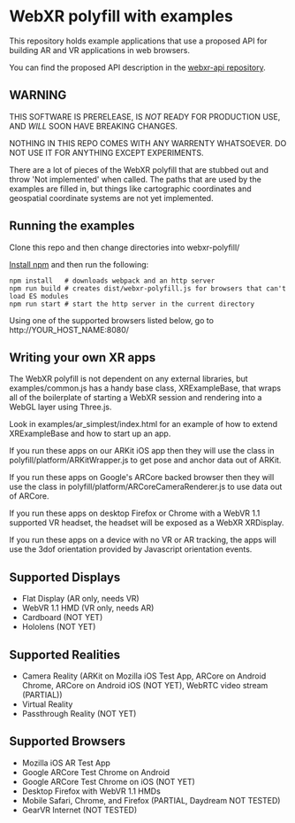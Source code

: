 # WebXR polyfill with examples

This repository holds example applications that use a proposed API for building AR and VR applications in web browsers.

You can find the proposed API description in the [webxr-api repository](https://github.com/mozilla/webxr-api).

## WARNING

THIS SOFTWARE IS PRERELEASE, IS *NOT* READY FOR PRODUCTION USE, AND *WILL* SOON HAVE BREAKING CHANGES.

NOTHING IN THIS REPO COMES WITH ANY WARRENTY WHATSOEVER. DO NOT USE IT FOR ANYTHING EXCEPT EXPERIMENTS.

There are a lot of pieces of the WebXR polyfill that are stubbed out and throw 'Not implemented' when called. The paths that are used by the examples are filled in, but things like cartographic coordinates and geospatial coordinate systems are not yet implemented.

## Running the examples

Clone this repo and then change directories into webxr-polyfill/

<a href="https://docs.npmjs.com/getting-started/installing-node">Install npm</a> and then run the following:

	npm install   # downloads webpack and an http server
	npm run build # creates dist/webxr-polyfill.js for browsers that can't load ES modules
	npm run start # start the http server in the current directory

Using one of the supported browsers listed below, go to http://YOUR_HOST_NAME:8080/

## Writing your own XR apps

The WebXR polyfill is not dependent on any external libraries, but examples/common.js has a handy base class, XRExampleBase, that wraps all of the boilerplate of starting a WebXR session and rendering into a WebGL layer using Three.js.

Look in examples/ar_simplest/index.html for an example of how to extend XRExampleBase and how to start up an app.

If you run these apps on our ARKit iOS app then they will use the class in polyfill/platform/ARKitWrapper.js to get pose and anchor data out of ARKit.

If you run these apps on Google's ARCore backed browser then they will use the class in polyfill/platform/ARCoreCameraRenderer.js to use data out of ARCore.

If you run these apps on desktop Firefox or Chrome with a WebVR 1.1 supported VR headset, the headset will be exposed as a WebXR XRDisplay.

If you run these apps on a device with no VR or AR tracking, the apps will use the 3dof orientation provided by Javascript orientation events.
 
## Supported Displays

- Flat Display (AR only, needs VR)
- WebVR 1.1 HMD (VR only, needs AR)
- Cardboard (NOT YET)
- Hololens (NOT YET)

## Supported Realities

- Camera Reality (ARKit on Mozilla iOS Test App, ARCore on Android Chrome, ARCore on Android iOS (NOT YET), WebRTC video stream (PARTIAL))
- Virtual Reality
- Passthrough Reality (NOT YET)

## Supported Browsers

- Mozilla iOS AR Test App
- Google ARCore Test Chrome on Android
- Google ARCore Test Chrome on iOS (NOT YET)
- Desktop Firefox with WebVR 1.1 HMDs
- Mobile Safari, Chrome, and Firefox (PARTIAL, Daydream NOT TESTED)
- GearVR Internet (NOT TESTED)
